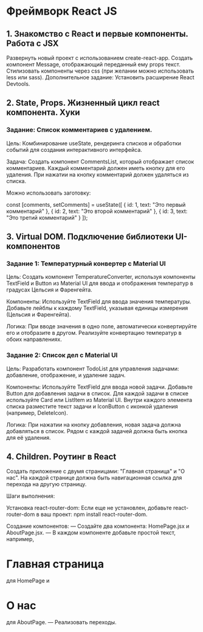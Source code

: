 # Фреймворк React JS

## 1. Знакомство с React и первые компоненты. Работа с JSX

Развернуть новый проект с использованием create-react-app.
Создать компонент Message, отображающий переданный ему props текст.
Стилизовать компоненты через css (при желании можно использовать less или sass).
Дополнительное задание: Установить расширение React Devtools.

## 2. State, Props. Жизненный цикл react компонента. Хуки

### Задание: Список комментариев с удалением.

Цель: Комбинирование useState, рендеринга списков и обработки событий для создания интерактивного интерфейса.

Задача:
Создать компонент CommentsList, который отображает список комментариев. Каждый комментарий должен иметь кнопку для его удаления. При нажатии на кнопку комментарий должен удаляться из списка.

Можно использовать заготовку:

const [comments, setComments] = useState([
{ id: 1, text: "Это первый комментарий" },
{ id: 2, text: "Это второй комментарий" },
{ id: 3, text: "Это третий комментарий" }
]);

## 3. Virtual DOM. Подключение библиотеки UI-компонентов

### Задание 1: Температурный конвертер с Material UI

Цель: Создать компонент TemperatureConverter, используя компоненты TextField и Button из Material UI для ввода и отображения температур в градусах Цельсия и Фаренгейта.

Компоненты:
Используйте TextField для ввода значения температуры.
Добавьте лейблы к каждому TextField, указывая единицы измерения (Цельсия и Фаренгейта).

Логика:
При вводе значения в одно поле, автоматически конвертируйте его и отобразите в другом.
Реализуйте конвертацию температур в обоих направлениях.

### Задание 2: Список дел с Material UI

Цель: Разработать компонент TodoList для управления задачами: добавление, отображение, и удаление задач.

Компоненты:
Используйте TextField для ввода новой задачи.
Добавьте Button для добавления задачи в список.
Для каждой задачи в списке используйте Card или ListItem из Material UI. Внутри каждого элемента списка разместите текст задачи и IconButton с иконкой удаления (например, DeleteIcon).

Логика:
При нажатии на кнопку добавления, новая задача должна добавляться в список.
Рядом с каждой задачей должна быть кнопка для её удаления.

## 4. Children. Роутинг в React

Создать приложение с двумя страницами: "Главная страница" и "О нас".
На каждой странице должна быть навигационная ссылка для перехода на другую страницу.

Шаги выполнения:

Установка react-router-dom:
Если еще не установлен, добавьте react-router-dom в ваш проект: npm install react-router-dom.

Создание компонентов:
— Создайте два компонента: HomePage.jsx и AboutPage.jsx.
— В каждом компоненте добавьте простой текст, например, <h1>Главная страница</h1> для HomePage и <h1>О нас</h1> для AboutPage.
— Реализовать переходы.

